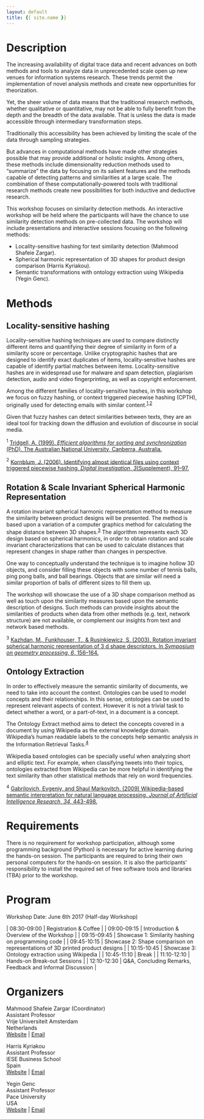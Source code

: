 ```yaml
---
layout: default
title: {{ site.name }}
---
```


# Description 

The increasing availability of digital trace data and recent advances on both methods and tools to analyze data in unprecedented scale open up new venues for information systems research. These trends permit the implementation of novel analysis methods and create new opportunities for theorization. 

Yet, the sheer volume of data means that the traditional research methods, whether qualitative or quantitative, may not be able to fully benefit from the depth and the breadth of the data available. That is unless the data is made accessible through intermediary transformation steps. 

Traditionally this accessibility has been achieved by limiting the scale of the data through sampling strategies. 

But advances in computational methods have made other strategies possible that may provide additional or holistic insights. Among others, these methods include dimensionality reduction methods used to “summarize” the data by focusing on its salient features and the methods capable of detecting patterns and similarities at a large scale. The combination of these computationally-powered tools with traditional research methods create new possibilities for both inductive and deductive research.

This workshop focuses on similarity detection methods. An interactive workshop will be held where the participants will have the chance to use similarity detection methods on pre-collected data. The workshop will include presentations and interactive sessions focusing on the following methods:

- Locality-sensitive hashing for text similarity detection (Mahmood Shafeie Zargar).
- Spherical harmonic representation of 3D shapes for product design comparison (Harris Kyriakou).
- Semantic transformations with ontology extraction using Wikipedia (Yegin Genc).

# Methods

## Locality-sensitive hashing

Locality-sensitive hashing techniques are used to compare distinctly different items and quantifying their degree of similarity in form of a similarity score or percentage. Unlike cryptographic hashes that are designed to identify exact duplicates of items, locality-sensitive hashes are capable of identify partial matches between items. Locality-sensitive hashes are in widespread use for malware and spam detection, plagiarism detection, audio and video fingerprinting, as well as copyright enforcement. 

Among the different families of locality-sensitive hashes, in this workshop we focus on fuzzy hashing, or context triggered piecewise hashing (CPTH), originally used for detecting emails with similar content.<sup>[1](#trigdell),[2](#kornblum)</sup>

Given that fuzzy hashes can detect similarities between texts, they are an ideal tool for tracking down the diffusion and evolution of discourse in social media. 

<a name="trigdell"><sup>1</sup></a> [Tridgell, A. (1999). *Efficient algorithms for sorting and synchronization* (PhD). The Australian National University, Canberra, Australia.](https://www.samba.org/~tridge/phd_thesis.pdf)

<a name="kornblum"><sup>2</sup></a> [Kornblum, J. (2006). Identifying almost identical files using context triggered piecewise hashing. *Digital Investigation*, *3*(Supplement), 91–97.](http://www.sciencedirect.com/science/article/pii/S1742287606000764)

## Rotation & Scale Invariant Spherical Harmonic Representation

A rotation invariant spherical harmonic representation method to measure the similarity between product designs will be presented. The method is based upon a variation of a computer graphics method for calculating the shape distance between 3D shapes.<sup>[3](#kazhdan)</sup> The algorithm represents each 3D design based on spherical harmonics, in order to obtain rotation and scale invariant characterizations that can be used to calculate distances that represent changes in shape rather than changes in perspective. 

One way to conceptually understand the technique is to imagine hollow 3D objects, and consider filling these objects with some number of tennis balls, ping pong balls, and ball bearings. Objects that are similar will need a similar proportion of balls of different sizes to fill them up.

The workshop will showcase the use of a 3D shape comparison method as well as touch upon the similarity measures based upon the semantic description of designs. Such methods can provide insights about the similarities of products when data from other methods (e.g. text, network structure) are not available, or complement our insights from text and network based methods.

<a name="kazhdan"><sup>3</sup></a> [Kazhdan, M., Funkhouser, T., & Rusinkiewicz, S. (2003). Rotation invariant spherical harmonic representation of 3 d shape descriptors. In *Symposium on geometry processing*, *6*, 156–164.](https://www.cs.princeton.edu/~funk/sgp03.pdf)

## Ontology Extraction

In order to effectively measure the semantic similarity of documents, we need to take into account the context.  Ontologies can be used to model concepts and their relationships. In this sense, ontologies can be used to represent relevant aspects of context.  However it is not a trivial task to detect whether a word, or a part-of-text, in a document is a concept. 

The Ontology Extract method aims to detect the concepts covered in a document by using Wikipedia as the external knowledge domain. Wikipedia’s human readable labels to the concepts help semantic analysis in the Information Retrieval Tasks.<sup>[4](#gabrilovich)</sup>

Wikipedia based ontologies can be specially useful when analyzing short and elliptic text. For example, when classifying tweets into their topics,  ontologies extracted from Wikipedia can be more helpful in identifying the text similarity than other statistical methods that rely on word frequencies. 

<a name="gabrilovich"><sup>4</sup></a> [Gabrilovich, Evgeniy, and Shaul Markovitch. (2009) Wikipedia-based semantic interpretation for natural language processing. *Journal of Artificial Intelligence Research*, *34*, 443-498.](http://www.jair.org/media/2669/live-2669-4346-jair.pdf)

# Requirements

There is no requirement for workshop participation, although some programming background (Python) is necessary for active learning during the hands-on session. The participants are required to bring their own personal computers for the hands-on session. It is also the participants’ responsibility to install the required set of free software tools and libraries (TBA) prior to the workshop. 

# Program

Workshop Date: June 6th 2017 (Half-day Workshop)

| 08:30-09:00 | Registration & Coffee |
| 09:00-09:15 | Introduction & Overview of the Workshop |
| 09:15-09:45 | Showcase 1: Similarity hashing on programming code |
| 09:45-10:15 | Showcase 2: Shape comparison on representations of 3D printed product designs |
| 10:15-10:45 | Showcase 3: Ontology extraction using Wikipedia |
| 10:45-11:10 | Break |
| 11:10-12:10 | Hands-on Break-out Sessions |
| 12:10-12:30 | Q&A, Concluding Remarks, Feedback and Informal Discussion |

# Organizers

Mahmood Shafeie Zargar (Coordinator)  
Assistant Professor  
Vrije Universiteit Amsterdam  
Netherlands  
[Website](http://www.kinresearch.nl/person/mahmood-zargar/) | [Email](mailto:m.shafeiezargar@vu.nl)  

Harris Kyriakou  
Assistant Professor  
IESE Business School  
Spain  
[Website](http://www.iese.edu/en/faculty-research/professors/faculty-directory/harris-kyriakou/) | [Email](mailto:hkyriakou@iese.edu)  

Yegin Genc  
Assistant Professor  
Pace University  
USA  
[Website](http://www.pace.edu/seidenberg/sections/meet-the-faculty/faculty-profile?username=ygenc) | [Email](mailto:ygenc@pace.edu)  


